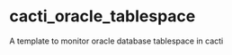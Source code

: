 cacti_oracle_tablespace
=======================

A template to monitor oracle database  tablespace in cacti

